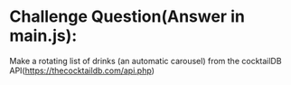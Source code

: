 # Challenge Question(Answer in main.js):
Make a rotating list of drinks (an automatic carousel) from the cocktailDB API(https://thecocktaildb.com/api.php)
